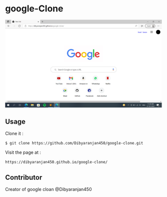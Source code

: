 # google-Clone

![Sample App Image](clone-img/Screenshot.png)

## Usage

Clone it :

```
$ git clone https://github.com/Dibyaranjan450/google-clone.git
```

Visit the page at : 

```
https://dibyaranjan450.github.io/google-clone/
```

## Contributor

Creator of google cloan @Dibyaranjan450

